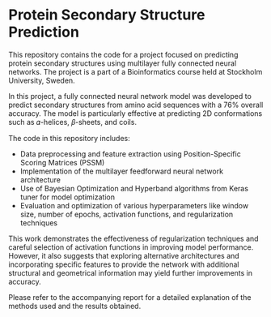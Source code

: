 # Protein Secondary Structure Prediction

This repository contains the code for a project focused on predicting protein secondary structures using multilayer fully connected neural networks. The project is a part of a Bioinformatics course held at Stockholm University, Sweden.

In this project, a fully connected neural network model was developed to predict secondary structures from amino acid sequences with a 76% overall accuracy. The model is particularly effective at predicting 2D conformations such as 𝛼-helices, 𝛽-sheets, and coils.

The code in this repository includes:

- Data preprocessing and feature extraction using Position-Specific Scoring Matrices (PSSM)
- Implementation of the multilayer feedforward neural network architecture
- Use of Bayesian Optimization and Hyperband algorithms from Keras tuner for model optimization
- Evaluation and optimization of various hyperparameters like window size, number of epochs, activation functions, and regularization techniques

This work demonstrates the effectiveness of regularization techniques and careful selection of activation functions in improving model performance. However, it also suggests that exploring alternative architectures and incorporating specific features to provide the network with additional structural and geometrical information may yield further improvements in accuracy.

Please refer to the accompanying report for a detailed explanation of the methods used and the results obtained.
